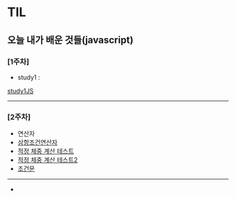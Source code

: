 # TIL
오늘 내가 배운 것들(javascript)   
---------------------------------------
### [1주차]
- study1 : 

[study1JS](StudyJS1.html)

---------------------------------------
### [2주차]
- 연산자
- [삼항조건연산자](삼항조건연산자.md)
- [적정 체중 계산 테스트](적정체중테스트.md)
- [적정 체중 계산 테스트2](적정체중테스트2.md)
- [조건문](조건문.md)
---------------------------------------
- 
